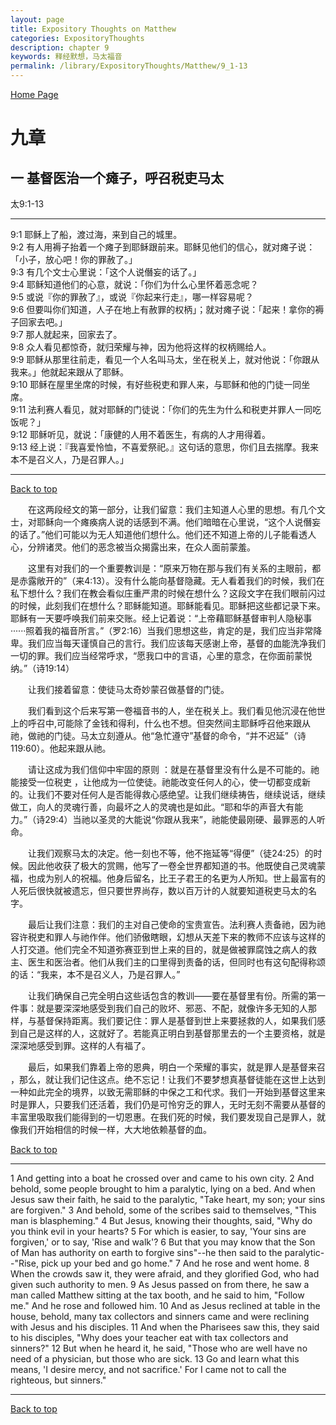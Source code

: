 ```yaml
---
layout: page
title: Expository Thoughts on Matthew
categories: ExpositoryThoughts
description: chapter 9
keywords: 释经默想，马太福音
permalink: /library/ExpositoryThoughts/Matthew/9_1-13
---
```

[ Home Page ]({{site.baseurl}}/index) <br>

<a name="0"></a>
# 九章 

## 一 基督医治一个瘫子，呼召税吏马太

太9:1-13

***

9:1 耶稣上了船，渡过海，来到自己的城里。<br>
9:2 有人用褥子抬着一个瘫子到耶稣跟前来。耶稣见他们的信心，就对瘫子说：「小子，放心吧！你的罪赦了。」<br>
9:3 有几个文士心里说：「这个人说僭妄的话了。」<br>
9:4 耶稣知道他们的心意，就说：「你们为什么心里怀着恶念呢？<br>
9:5 或说『你的罪赦了』，或说『你起来行走』，哪一样容易呢？<br>
9:6 但要叫你们知道，人子在地上有赦罪的权柄」；就对瘫子说：「起来！拿你的褥子回家去吧。」<br>
9:7 那人就起来，回家去了。<br>
9:8 众人看见都惊奇，就归荣耀与神，因为他将这样的权柄赐给人。<br>
9:9 耶稣从那里往前走，看见一个人名叫马太，坐在税关上，就对他说：「你跟从我来。」他就起来跟从了耶稣。<br>
9:10 耶稣在屋里坐席的时候，有好些税吏和罪人来，与耶稣和他的门徒一同坐席。<br>
9:11 法利赛人看见，就对耶稣的门徒说：「你们的先生为什么和税吏并罪人一同吃饭呢？」<br>
9:12 耶稣听见，就说：「康健的人用不着医生，有病的人才用得着。<br>
9:13 经上说：『我喜爱怜恤，不喜爱祭祀。』这句话的意思，你们且去揣摩。我来本不是召义人，乃是召罪人。」<br>

***

[Back to top](#0)

&emsp;&emsp;在这两段经文的第一部分，让我们留意：我们主知道人心里的思想。有几个文士，对耶稣向一个瘫痪病人说的话感到不满。他们暗暗在心里说，“这个人说僭妄的话了。”他们可能以为无人知道他们想什么。他们还不知道上帝的儿子能看透人心，分辨诸灵。他们的恶念被当众揭露出来，在众人面前蒙羞。

&emsp;&emsp;这里有对我们的一个重要教训是：“原来万物在那与我们有关系的主眼前，都是赤露敞开的”（来4:13）。没有什么能向基督隐藏。无人看着我们的时候，我们在私下想什么？我们在教会看似庄重严肃的时候在想什么？这段文字在我们眼前闪过的时候，此刻我们在想什么？耶稣能知道。耶稣能看见。耶稣把这些都记录下来。耶稣有一天要呼唤我们前来交账。经上记着说：“上帝藉耶稣基督审判人隐秘事······照着我的福音所言。”（罗2:16）当我们思想这些，肯定的是，我们应当非常降卑。我们应当每天谨慎自己的言行。我们应该每天感谢上帝，基督的血能洗净我们一切的罪。我们应当经常呼求，“愿我口中的言语，心里的意念，在你面前蒙悦纳。”（诗19:14）

&emsp;&emsp;让我们接着留意：使徒马太奇妙蒙召做基督的门徒。

&emsp;&emsp;我们看到这个后来写第一卷福音书的人，坐在税关上。我们看见他沉浸在他世上的呼召中,可能除了金钱和得利，什么也不想。但突然间主耶稣呼召他来跟从祂，做祂的门徒。马太立刻遵从。他“急忙遵守”基督的命令，“并不迟延”（诗119:60）。他起来跟从祂。

&emsp;&emsp;请让这成为我们信仰中牢固的原则 ：就是在基督里没有什么是不可能的。祂能接受一位税吏 ，让他成为一位使徒。祂能改变任何人的心，使一切都变成新的。让我们不要对任何人是否能得救心感绝望。让我们继续祷告，继续说话，继续做工，向人的灵魂行善，向最坏之人的灵魂也是如此。“耶和华的声音大有能力。”（诗29:4）当祂以圣灵的大能说“你跟从我来”，祂能使最刚硬、最罪恶的人听命。

&emsp;&emsp;让我们观察马太的决定。他一刻也不等，他不拖延等“得便”（徒24:25）的时候。因此他收获了极大的赏赐，他写了一卷全世界都知道的书。他既使自己灵魂蒙福，也成为别人的祝福。他身后留名，比王子君王的名更为人所知。世上最富有的人死后很快就被遗忘，但只要世界尚存，数以百万计的人就要知道税吏马太的名字。

&emsp;&emsp;最后让我们注意：我们的主对自己使命的宝贵宣告。法利赛人责备祂，因为祂容许税吏和罪人与祂作伴。他们骄傲瞎眼，幻想从天差下来的教师不应该与这样的人打交道。他们完全不知道弥赛亚到世上来的目的，就是做被罪腐蚀之病人的救主、医生和医治者。他们从我们主的口里得到责备的话，但同时也有这句配得称颂的话：“我来，本不是召义人，乃是召罪人。”

&emsp;&emsp;让我们确保自己完全明白这些话包含的教训——要在基督里有份。所需的第一件事：就是要深深地感受到我们自己的败坏、邪恶、不配，就像许多无知的人那样，与基督保持距离。我们要记住：罪人是基督到世上来要拯救的人，如果我们感到自己是这样的人，这就好了。若能真正明白到基督那里去的一个主要资格，就是深深地感受到罪。这样的人有福了。  

&emsp;&emsp;最后，如果我们靠着上帝的恩典，明白一个荣耀的事实，就是罪人是基督来召 ，那么，就让我们记住这点。绝不忘记！让我们不要梦想真基督徒能在这世上达到一种如此完全的境界，以致无需耶稣的中保之工和代求。我们一开始到基督这里来时是罪人，只要我们还活着，我们仍是可怜穷乏的罪人，无时无刻不需要从基督的丰富里吸取我们能得到的一切恩惠。在我们死的时候，我们要发现自己是罪人，就像我们开始相信的时候一样，大大地依赖基督的血。

[Back to top](#0)

***

1 And getting into a boat he crossed over and came to his own city. 2 And behold, some people brought to him a paralytic, lying on a bed. And when Jesus saw their faith, he said to the paralytic, "Take heart, my son; your sins are forgiven." 3 And behold, some of the scribes said to themselves, "This man is blaspheming." 4 But Jesus, knowing their thoughts, said, "Why do you think evil in your hearts? 5 For which is easier, to say, 'Your sins are forgiven,' or to say, 'Rise and walk'? 6 But that you may know that the Son of Man has authority on earth to forgive sins"--he then said to the paralytic--"Rise, pick up your bed and go home." 7 And he rose and went home. 8 When the crowds saw it, they were afraid, and they glorified God, who had given such authority to men. 9 As Jesus passed on from there, he saw a man called Matthew sitting at the tax booth, and he said to him, "Follow me." And he rose and followed him. 10 And as Jesus reclined at table in the house, behold, many tax collectors and sinners came and were reclining with Jesus and his disciples. 11 And when the Pharisees saw this, they said to his disciples, "Why does your teacher eat with tax collectors and sinners?" 12 But when he heard it, he said, "Those who are well have no need of a physician, but those who are sick. 13 Go and learn what this means, 'I desire mercy, and not sacrifice.' For I came not to call the righteous, but sinners."

***

[Back to top](#0)
